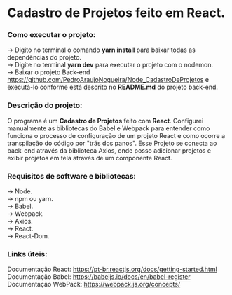 # Cadastro de Projetos feito em React.  
### Como executar o projeto:  
-> Digito no terminal o comando **yarn install** para baixar todas as dependências do projeto.  
-> Digite no terminal **yarn dev** para executar o projeto com o nodemon.  
-> Baixar o projeto Back-end <https://github.com/PedroAraujoNogueira/Node_CadastroDeProjetos> e executá-lo conforme está descrito no **README.md** do projeto back-end.     

### Descrição do projeto:  
O programa é um **Cadastro de Projetos** feito com **React**. Configurei manualmente as bibliotecas do Babel e Webpack para entender como funciona o processo de configuração de um projeto React e como ocorre a transpilação do código por "trás dos panos". Esse Projeto se conecta ao back-end através da biblioteca Axios, onde posso adicionar projetos e exibir projetos em tela através de um componente React.   

### Requisitos de software e bibliotecas:  
-> Node.  
-> npm ou yarn.  
-> Babel.   
-> Webpack.   
-> Axios.  
-> React.  
-> React-Dom.  

### Links úteis:  

Documentação React: <https://pt-br.reactjs.org/docs/getting-started.html>  
Documentação Babel: <https://babeljs.io/docs/en/babel-register>  
Documentação WebPack: <https://webpack.js.org/concepts/>  

